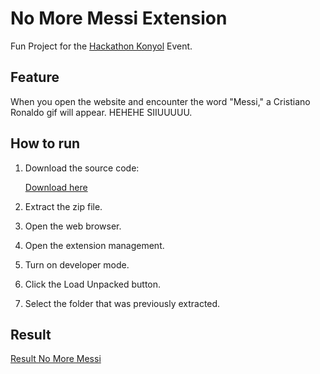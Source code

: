 # No More Messi Extension

Fun Project for the [Hackathon Konyol](https://www.hackathonkonyol.com/) Event.

## Feature

When you open the website and encounter the word "Messi," a Cristiano Ronaldo gif will appear. HEHEHE SIIUUUUU.

## How to run

1. Download the source code:

    [Download here](https://github.com/dzakyy04/no-more-messi/archive/refs/heads/main.zip)

2. Extract the zip file.
3. Open the web browser.
4. Open the extension management.
5. Turn on developer mode.
6. Click the Load Unpacked button.
7. Select the folder that was previously extracted.

## Result
[Result No More Messi](assets/result.png)